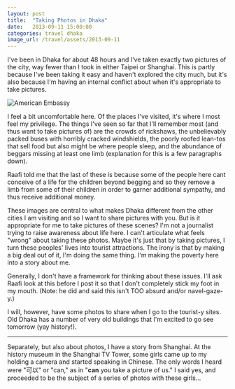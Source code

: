 ```yaml
---
layout: post
title:  "Taking Photos in Dhaka"
date:   2013-09-11 15:00:00
categories: travel dhaka
image_url: /travel/assets/2013-09-11
---
```


I've been in Dhaka for about 48 hours and I've taken exactly two pictures of the city, way fewer than I took in either Taipei or Shanghai. This is partly because I've been taking it easy and haven't explored the city much, but it's also because I'm having an internal conflict about when it's appropriate to take pictures.

![American Embassy]({{page.image_url}}/american_embassy.jpg)

I feel a bit uncomfortable here. Of the places I've visited, it's where I most feel my privilege. The things I've seen so far that I'll remember most (and thus want to take pictures of) are the crowds of rickshaws, the unbelievably packed buses with horribly cracked windshields, the poorly roofed lean-tos that sell food but also might be where people sleep, and the abundance of beggars missing at least one limb (explanation for this is a few paragraphs down).

Raafi told me that the last of these is because some of the people here cant conceive of a life for the children beyond begging and so they remove a limb from some of their children in order to garner additional sympathy, and thus receive additional money.

These images are central to what makes Dhaka different from the other cities I am visiting and so I want to share pictures with you. But is it appropriate for me to take pictures of these scenes? I'm not a journalist trying to raise awareness about life here. I can't articulate what feels "wrong" about taking these photos. Maybe it's just that by taking pictures, I turn these peoples' lives into tourist attractions. The irony is that by making a big deal out of it, I'm doing the same thing. I'm making the poverty here into a story about me.

Generally, I don't have a framework for thinking about these issues. I'll ask Raafi look at this before I post it so that I don't completely stick my foot in my mouth. (Note: he did and said this isn't TOO absurd and/or navel-gaze-y.)

I will, however, have some photos to share when I go to the tourist-y sites. Old Dhaka has a number of very old buildings that I'm excited to go see tomorrow (yay history!).

* * *

Separately, but also about photos, I have a story from Shanghai. At the history museum in the Shanghai TV Tower, some girls came up to my holding a camera and started speaking in Chinese. The only words I heard were "可以" or "can," as in "**can** you take a picture of us." I said yes, and proceeded to be the subject of a series of photos with these girls...